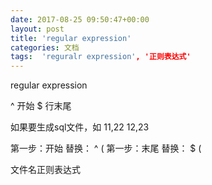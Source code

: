 ```yaml
---
date: 2017-08-25 09:50:47+00:00
layout: post
title: 'regular expression'
categories: 文档
tags:  'reguralr expression', '正则表达式'
---
```


regular expression

^ 开始
$ 行末尾 

如果要生成sql文件，如 
11,22
12,23

第一步：开始 替换： ^ \(
第一步：末尾 替换： $ \(
    

文件名正则表达式

    